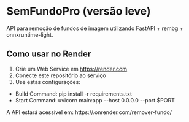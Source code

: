 # SemFundoPro (versão leve)

API para remoção de fundos de imagem utilizando FastAPI + rembg + onnxruntime-light.

## Como usar no Render

1. Crie um Web Service em https://render.com
2. Conecte este repositório ao serviço
3. Use estas configurações:

- Build Command: pip install -r requirements.txt
- Start Command: uvicorn main:app --host 0.0.0.0 --port $PORT

A API estará acessível em: https://<nomedoseuservico>.onrender.com/remover-fundo/
